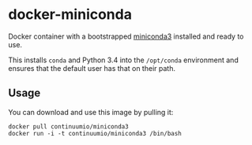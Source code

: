 # docker-miniconda

Docker container with a bootstrapped [miniconda3](http://conda.pydata.org/miniconda.html) installed and ready to use.

This installs ``conda`` and Python 3.4 into the ``/opt/conda`` environment
and ensures that the default user has that on their path.


Usage
-----
You can download and use this image by pulling it:

    docker pull continuumio/miniconda3
    docker run -i -t continuumio/miniconda3 /bin/bash


[miniconda]: http://conda.pydata.org/miniconda.html
